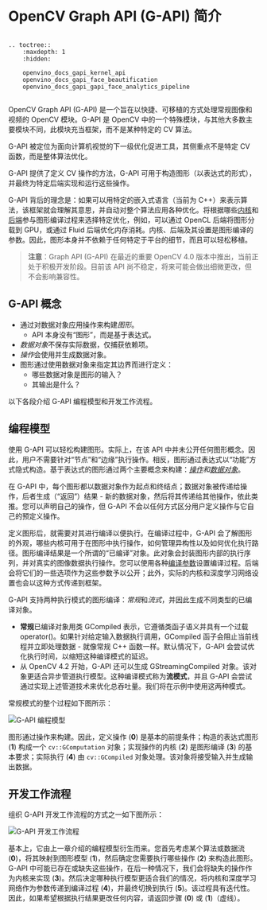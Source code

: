 # OpenCV Graph API (G-API) 简介
```{eval-rst}

.. toctree::
    :maxdepth: 1
    :hidden:
    
    openvino_docs_gapi_kernel_api
    openvino_docs_gapi_face_beautification
    openvino_docs_gapi_gapi_face_analytics_pipeline
    
```
OpenCV Graph API (G-API) 是一个旨在以快捷、可移植的方式处理常规图像和视频的 OpenCV 模块。G-API 是 OpenCV 中的一个特殊模块，与其他大多数主要模块不同，此模块充当框架，而不是某种特定的 CV 算法。

G-API 被定位为面向计算机视觉的下一级优化促进工具，其侧重点不是特定 CV 函数，而是整体算法优化。

G-API 提供了定义 CV 操作的方法，G-API 可用于构造图形（以表达式的形式），并最终为特定后端实现和运行这些操作。

G-API 背后的理念是：如果可以用特定的嵌入式语言（当前为 C++）来表示算法，该框架就会理解其意思，并自动对整个算法应用各种优化。将根据哪些[内核](kernel_api.md)和[后端](https://docs.opencv.org/4.5.0/dc/d1c/group__gapi__std__backends.html)参与图形编译过程来选择特定优化，例如，可以通过 OpenCL 后端将图形分载到 GPU，或通过 Fluid 后端优化内存消耗。内核、后端及其设置是图形编译的参数。因此，图形本身并不依赖于任何特定于平台的细节，而且可以轻松移植。

> **注意**：Graph API (G-API) 在最近的重要 OpenCV 4.0 版本中推出，当前正处于积极开发阶段。目前该 API 尚不稳定，将来可能会做出细微更改，但不会影响兼容性。

## G-API 概念

* 通过对数据对象应用操作来构建*图形*。
   * API 本身没有“图形”，而是基于表达式。
* *数据对象*不保存实际数据，仅捕获依赖项。
* *操作*会使用并生成数据对象。
* 图形通过使用数据对象来指定其边界而进行定义：
   * 哪些数据对象是图形的输入？
   * 其输出是什么？

以下各段介绍 G-API 编程模型和开发工作流程。

## 编程模型
使用 G-API 可以轻松构建图形。实际上，在该 API 中并未公开任何图形概念。因此，用户不需要针对“节点”和“边缘”执行操作。相反，图形通过表达式以“功能”方式隐式构造。基于表达式的图形通过两个主要概念来构建：*[操作](kernel_api.md)*和*[数据对象](https://docs.opencv.org/4.2.0/db/df1/group__gapi__data__objects.html)*。

在 G-API 中，每个图形都以数据对象作为起点和终结点；数据对象被传递给操作，后者生成（“返回”）结果 - 新的数据对象，然后将其传递给其他操作，依此类推。您可以声明自己的操作，但 G-API 不会以任何方式区分用户定义操作与它自己的预定义操作。

定义图形后，就需要对其进行编译以便执行。在编译过程中，G-API 会了解图形的外观，哪些内核可用于在图形中执行操作，如何管理异构性以及如何优化执行路径。图形编译结果是一个所谓的“已编译”对象。此对象会封装图形内部的执行序列，并对真实的图像数据执行操作。您可以使用各种[编译参数](https://docs.opencv.org/4.5.0/dc/d1c/group__gapi__std__backends.html)设置编译过程。后端会将它们的一些选项作为这些参数予以公开；此外，实际的内核和深度学习网络设置也会以这种方式传递到框架。

G-API 支持两种执行模式的图形编译：*常规*和*流式*，并因此生成不同类型的已编译对象。
* <strong>常规</strong>已编译对象用类 GCompiled 表示，它遵循类函子语义并具有一个过载 operator()。如果针对给定输入数据执行调用，GCompiled 函子会阻止当前线程并立即处理数据 - 就像常规 C++ 函数一样。默认情况下，G-API 会尝试优化执行时间，以缩短这种编译模式的延迟。
* 从 OpenCV 4.2 开始，G-API 还可以生成 GStreamingCompiled 对象。该对象更适合异步管道执行模型。这种编译模式称为**流模式**，并且 G-API 会尝试通过实现上述管道技术来优化总吞吐量。我们将在示例中使用这两种模式。

常规模式的整个过程如下图所示：

![G-API 编程模型](/img/gapi_programming_model.png)

图形通过操作来构建。因此，定义操作 (**0**) 是基本的前提条件；构造的表达式图形 (**1**) 构成一个 `cv::GComputation` 对象；实现操作的内核 (**2**) 是图形编译 (**3**) 的基本要求；实际执行 (**4**) 由 `cv::GCompiled` 对象处理。该对象将接受输入并生成输出数据。

## 开发工作流程
组织 G-API 开发工作流程的方式之一如下图所示：

![G-API 开发工作流程](/img/gapi_development_workflow.png)

基本上，它由上一章介绍的编程模型衍生而来。您首先考虑某个算法或数据流 (**0**)，将其映射到图形模型 (**1**)，然后确定您需要执行哪些操作 (**2**) 来构造此图形。G-API 中可能已存在或缺失这些操作，在后一种情况下，我们会将缺失的操作作为内核来实现 (**3**)。然后决定哪种执行模型更适合我们的情况，将内核和深度学习网络作为参数传递到编译过程 (**4**)，并最终切换到执行 (**5**)。该过程具有迭代性。因此，如果希望根据执行结果更改任何内容，请返回步骤 (**0**) 或 (**1**)（虚线）。






